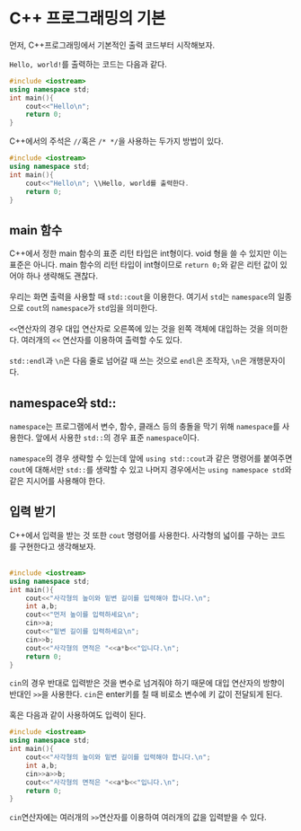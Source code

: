 # C++ 프로그래밍의 기본

먼저, C++프로그래밍에서 기본적인 출력 코드부터 시작해보자. 

`Hello, world!`를 출력하는 코드는 다음과 같다. 
```cpp
#include <iostream>
using namespace std;
int main(){
    cout<<"Hello\n";
    return 0;
}
```
C++에서의 주석은 `//`혹은 `/* */`을 사용하는 두가지 방법이 있다. 
```cpp
#include <iostream>
using namespace std;
int main(){
    cout<<"Hello\n"; \\Hello, world를 출력한다. 
    return 0;
}
```
## main 함수
C++에서 정한 main 함수의 표준 리턴 타입은 int형이다. void 형을 쓸 수 있지만 이는 표준은 아니다. main 함수의 리턴 타입이 int형이므로 `return 0;`와 같은 리턴 값이 있어야 하나 생략해도 괜찮다. 
<br/>
<br/>
우리는 화면 출력을 사용할 때 `std::cout`을 이용한다. 여기서 `std`는 `namespace`의 일종으로 `cout`의 `namespace`가 `std`임을 의미한다. 
<br/>
<br/>
`<<`연산자의 경우 대입 연산자로 오른쪽에 있는 것을 왼쪽 객체에 대입하는 것을 의미한다. 여러개의 `<<` 연산자를 이용하여 출력할 수도 있다. 
<br/>
<br/>
`std::endl`과 `\n`은 다음 줄로 넘어갈 때 쓰는 것으로 `endl`은 조작자, `\n`은 개행문자이다. 

## namespace와 std::

`namespace`는 프로그램에서 변수, 함수, 클래스 등의 충돌을 막기 위해 `namespace`를 사용한다. 앞에서 사용한 `std::`의 경우 표준 `namespace`이다. 
<br/>
<br/>
`namespace`의 경우 생략할 수 있는데 앞에 `using std::cout`과 같은 명령어를 붙여주면 `cout`에 대해서만 `std::`를 생략할 수 있고 나머지 경우에서는 `using namespace std`와 같은 지시어를 사용해야 한다. 

## 입력 받기
C++에서 입력을 받는 것 또한 `cout` 명령어를 사용한다. 사각형의 넓이를 구하는 코드를 구현한다고 생각해보자. 
<br/>
<br/>
```cpp
#include <iostream>
using namespace std;
int main(){
    cout<<"사각형의 높이와 밑변 길이를 입력해야 합니다.\n";
    int a,b;
    cout<<"먼저 높이를 입력하세요\n";
    cin>>a;
    cout<<"밑변 길이를 입력하세요\n";
    cin>>b;
    cout<<"사각형의 면적은 "<<a*b<<"입니다.\n";
    return 0;
}
```
`cin`의 경우 반대로 입력받은 것을 변수로 넘겨줘야 하기 때문에 대입 연산자의 방향이 반대인 `>>`을 사용한다. `cin`은 enter키를 칠 때 비로소 변수에 키 값이 전달되게 된다. 
<br/>
<br/>
혹은 다음과 같이 사용하여도 입력이 된다. 
```cpp
#include <iostream>
using namespace std;
int main(){
    cout<<"사각형의 높이와 밑변 길이를 입력해야 합니다.\n";
    int a,b;
    cin>>a>>b;
    cout<<"사각형의 면적은 "<<a*b<<"입니다.\n";
    return 0;
}
```
`cin`연산자에는 여러개의 `>>`연산자를 이용하여 여러개의 값을 입력받을 수 있다. 